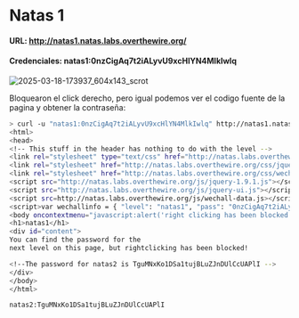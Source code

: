 # Natas 1

#### URL: http://natas1.natas.labs.overthewire.org/

#### Credenciales: natas1:0nzCigAq7t2iALyvU9xcHlYN4MlkIwlq

![2025-03-18-173937_604x143_scrot](https://github.com/user-attachments/assets/38be9d47-1d11-4c90-9410-3ad896b09982)

Bloquearon el click derecho, pero igual podemos ver el codigo fuente de la pagina y obtener la contraseña:

``` bash
> curl -u "natas1:0nzCigAq7t2iALyvU9xcHlYN4MlkIwlq" http://natas1.natas.labs.overthewire.org/
<html>
<head>
<!-- This stuff in the header has nothing to do with the level -->
<link rel="stylesheet" type="text/css" href="http://natas.labs.overthewire.org/css/level.css">
<link rel="stylesheet" href="http://natas.labs.overthewire.org/css/jquery-ui.css" />
<link rel="stylesheet" href="http://natas.labs.overthewire.org/css/wechall.css" />
<script src="http://natas.labs.overthewire.org/js/jquery-1.9.1.js"></script>
<script src="http://natas.labs.overthewire.org/js/jquery-ui.js"></script>
<script src=http://natas.labs.overthewire.org/js/wechall-data.js></script><script src="http://natas.labs.overthewire.org/js/wechall.js"></script>
<script>var wechallinfo = { "level": "natas1", "pass": "0nzCigAq7t2iALyvU9xcHlYN4MlkIwlq" };</script></head>
<body oncontextmenu="javascript:alert('right clicking has been blocked!');return false;">
<h1>natas1</h1>
<div id="content">
You can find the password for the
next level on this page, but rightclicking has been blocked!

<!--The password for natas2 is TguMNxKo1DSa1tujBLuZJnDUlCcUAPlI -->
</div>
</body>
</html>
```

`natas2:TguMNxKo1DSa1tujBLuZJnDUlCcUAPlI`
